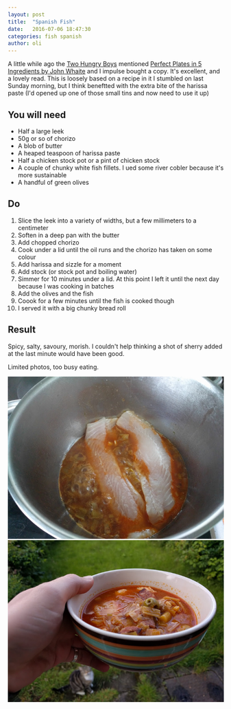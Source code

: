 ```yaml
---
layout: post
title:  "Spanish Fish"
date:   2016-07-06 18:47:30
categories: fish spanish
author: oli
---
```


A little while ago the [Two Hungry Boys](http://twohungryboys.uk/) mentioned [Perfect Plates in 5 Ingredients by John Whaite](http://amzn.to/29jujvw) and I impulse bought a copy.  It's excellent, and a lovely read.  This is loosely based on a recipe in it I stumbled on last Sunday morning, but I think beneftted with the extra bite of the harissa paste (I'd opened up one of those small tins and now need to use it up)

## You will need

* Half a large leek
* 50g or so of chorizo
* A blob of butter
* A heaped teaspoon of harissa paste
* Half a chicken stock pot or a pint of chicken stock
* A couple of chunky white fish fillets. I ued some river cobler because it's more sustainable
* A handful of green olives



## Do

1. Slice the leek into a variety of widths, but a few millimeters to a centimeter
2. Soften in a deep pan with the butter
3. Add chopped chorizo
4. Cook under a lid until the oil runs and the chorizo has taken on some colour
5. Add harissa and sizzle for a moment
6. Add stock (or stock pot and boiling water)
7. Simmer for 10 minutes under a lid.  At this point I left it until the next day because I was cooking in batches
8. Add the olives and the fish 
9. Coook for a few minutes until the fish is cooked though
10. I served it with a big chunky bread roll


## Result

Spicy, salty, savoury, morish.  I couldn't help thinking a shot of sherry added at the last minute would have been good.

Limited photos, too busy eating.

![Just as the fish went in](/images/spanish-fish-01.jpg)
![GET IN MY FACE](/images/spanish-fish-02.jpg)
